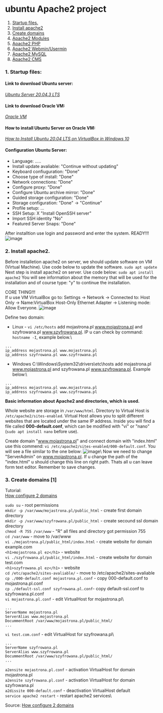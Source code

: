 # ubuntu Apache2 project
 1. [Startup files.](#start)
 2. [Install apache2](#install)
 3. [Create domains](#create)
 4. [Apache2 Modules](apache2_mods.md)
 5. [Apache2 PHP](apache2_php.md)
 6. [Apache2 Webmin/Usermin](apache2_webmin_usermin.md)
 7. [Apache2 MySQL](apache2_MySQL.md)
 8. [Apache2 CMS](apache2_CMS.md)


### 1. Startup files: <a name="start"></a>

#### Link to download Ubuntu server: 
*[Ubuntu Server 20.04.3 LTS](https://ubuntu.com/download/server)* 

#### Link to download Oracle VM: 
*[Oracle VM](https://www.virtualbox.org/wiki/Downloads)*

#### How to install Ubuntu Server on Oracle VM:
*[How to Install Ubuntu 20.04 LTS on VirtualBox in Windows 10](https://www.youtube.com/watch?v=x5MhydijWmc)*

#### Configuration Ubuntu Server:

- Language: .....
- Install update avaliable: "Continue without updating"
- Keyboard confiuguration: "Done"
- Choose type of install: "Done"
- Network connections: "Done"
- Configure proxy: "Done"
- Configure Ubuntu archive mirror: "Done"
- Guided storage configuration: "Done"
- Storage configuration: "Done" -> "Continue"
- Profile setup: ...
- SSH Setup: X "Install OpenSSH server"
- Import SSH identity "No"
- Featured Server Snaps: "Done"

After installtion use login and password and enter the system. READY!!!
![image](https://github.com/BeNNeTTcik/ubuntu/assets/42866234/ca14b95c-8087-41d0-82fa-c63f393fd292)

### 2. Install apache2. <a name="install"></a>
Before installetion apache2 on server, we should update software on VM (Virtual Machine). Use code below to update the software.
```sudo apt update```
Next step is install apache2 on server. Use code below:
```sudo apt install apache2```
You will see information about the memory that will be used for the installation and of course type: "y" to continue the installation.

CORE THING!!!\
If u use VM VirtualBox go to:
Settings -> Network -> Connected to: Host Only -> Name:VirtualBox Host-Only Ethernet Adapter -> Listening mode: Allow Everyone.
![image](https://github.com/BeNNeTTcik/ubuntu_apache/assets/42866234/4d05faa0-8aee-4dd7-9cc6-d3fbcb649f49)

Define two domain: 
 - Linux - ```vi /etc/hosts``` add <IP> mojastrona.pl www.mojastrona.pl and <IP> szyfrowana.pl www.szyfrowana.pl. IP u can check by command: ```hostname -I```, example below.\
```
...
ip_address mojastrona.pl www.mojastrona.pl
ip_address szyfrowana.pl www.szyfrowana.pl
```
 
 - Windows C:\Windows\System32\drivers\etc\hosts add <IP> mojastrona.pl www.mojastrona.pl and <IP> szyfrowana.pl www.szyfrowana.pl. Example below:\
```
...
ip_address mojastrona.pl www.mojastrona.pl
ip_address szyfrowana.pl www.szyfrowana.pl
```

**Basic information about Apache2 and directories, which is used.**

Whole website are storage in ```/var/www/html```. Directory to Virtual Host is ```/etc/apache2/sites-enabled```. Virtual Host allows you to split different websites that are located under the same IP address. Inside you will find a file called **000-default.conf**, which can be modified with "vi" or "nano" (```sudo apt install nano``` before use).

Create domain "www.mojastrona.pl" and connect domain with "index.html" use this commend: ```vi /etc/apache2/sites-enabled/000-default.conf```. You will see a file similar to the one below:
![image](https://github.com/BeNNeTTcik/ubuntu_apache/assets/42866234/c6c34685-f3d1-4704-94d1-a989077ecb2f)\ 
Now we need to change "ServerAdmin" on www.mojastrona.pl. If u change the path of the "index.html" u should change this line on right path. Thats all u can leave form text editor. Remember to save changes.

### 3. Create domains [1] <a name="create"></a>

Tutorial:\
[How configure 2 domains](https://www.youtube.com/watch?v=IH9MmUQiOI4)

```sudo su``` - root permissions\
```mkdir -p /var/www/mojastrona.pl/public_html``` - create first domain directory\
```mkdir -p /var/www/szyfrowana.pl/public_html``` - create secound ssl domain directory\
```chmod -R 755 /var/www``` - "R" all files and directory got permission 755\
```cd /var/www``` - move to /var/www\
```vi ./mojastrona.pl/public_html/index.html``` - create website for domain example.com\
```<h1>mojastrona.pl ez</h1>``` - website\
```vi ./szyfrowana.pl/public_html/index.html```  - create website for domain test.com\
```<h1>szyfrowana.pl ez</h1>``` - website\
```cd /etc/apache2/sites-avaliable/``` - move to /etc/apache2/sites-avaliable\
```cp ./000-default.conf mojastrona.pl.conf``` - copy 000-default.conf to mojastrona.pl.conf\
```cp ./default-ssl.conf szyfrowana.pl.conf```- copy default-ssl.conf to szyfrowana.pl.conf\
```vi mojastrona.pl.conf``` - edit VirtualHost for mojastrona.pl\
```
...
ServerName mojastrona.pl
ServerAlias www.mojastrona.pl
DocummentRoot /var/www/mojastrona.pl/public_html/
...
```
```vi test.com.conf``` - edit VirtualHost for szyfrowana.pl\
```
...
ServerName szyfrowana.pl
ServerAlias www.szyfrowana.pl
DocummentRoot /var/www/szyfrowana.pl/public_html/
...
```
```a2ensite mojastrona.pl.conf``` - activation VirtualHost for domain mojastrona.pl\
```a2ensite szyfrowana.pl.conf``` - activation VirtualHost for domain szyfrowana.pl\
```a2dissite 000-default.conf``` - deactivation VirtualHost default\
```service apache2 restart``` - restart apache2 services\

Source:
[How configure 2 domains](https://www.youtube.com/watch?v=IH9MmUQiOI4)
